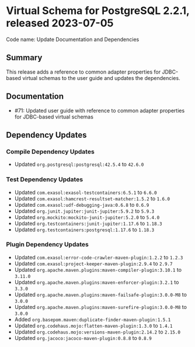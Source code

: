 # Virtual Schema for PostgreSQL 2.2.1, released 2023-07-05

Code name: Update Documentation and Dependencies

## Summary

This release adds a reference to common adapter properties for JDBC-based virtual schemas to the user guide and updates the dependencies.

## Documentation

* #71: Updated user guide with reference to common adapter properties for JDBC-based virtual schemas

## Dependency Updates

### Compile Dependency Updates

* Updated `org.postgresql:postgresql:42.5.4` to `42.6.0`

### Test Dependency Updates

* Updated `com.exasol:exasol-testcontainers:6.5.1` to `6.6.0`
* Updated `com.exasol:hamcrest-resultset-matcher:1.5.2` to `1.6.0`
* Updated `com.exasol:udf-debugging-java:0.6.8` to `0.6.9`
* Updated `org.junit.jupiter:junit-jupiter:5.9.2` to `5.9.3`
* Updated `org.mockito:mockito-junit-jupiter:5.2.0` to `5.4.0`
* Updated `org.testcontainers:junit-jupiter:1.17.6` to `1.18.3`
* Updated `org.testcontainers:postgresql:1.17.6` to `1.18.3`

### Plugin Dependency Updates

* Updated `com.exasol:error-code-crawler-maven-plugin:1.2.2` to `1.2.3`
* Updated `com.exasol:project-keeper-maven-plugin:2.9.4` to `2.9.7`
* Updated `org.apache.maven.plugins:maven-compiler-plugin:3.10.1` to `3.11.0`
* Updated `org.apache.maven.plugins:maven-enforcer-plugin:3.2.1` to `3.3.0`
* Updated `org.apache.maven.plugins:maven-failsafe-plugin:3.0.0-M8` to `3.0.0`
* Updated `org.apache.maven.plugins:maven-surefire-plugin:3.0.0-M8` to `3.0.0`
* Added `org.basepom.maven:duplicate-finder-maven-plugin:1.5.1`
* Updated `org.codehaus.mojo:flatten-maven-plugin:1.3.0` to `1.4.1`
* Updated `org.codehaus.mojo:versions-maven-plugin:2.14.2` to `2.15.0`
* Updated `org.jacoco:jacoco-maven-plugin:0.8.8` to `0.8.9`
